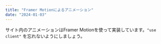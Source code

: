 ```yaml
---
title: "Framer Motionによるアニメーション"
date: "2024-01-03"
---
```


サイト内のアニメーションはFramer Motionを使って実装しています。`"use client"` を忘れないようにしましょう。

